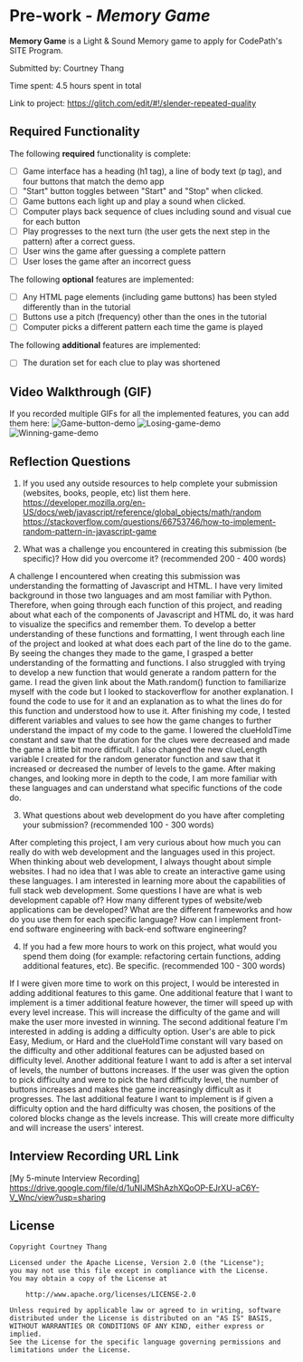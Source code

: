 # Pre-work - *Memory Game*

**Memory Game** is a Light & Sound Memory game to apply for CodePath's SITE Program. 

Submitted by: Courtney Thang

Time spent: 4.5 hours spent in total

Link to project: https://glitch.com/edit/#!/slender-repeated-quality

## Required Functionality

The following **required** functionality is complete:

* [ ] Game interface has a heading (h1 tag), a line of body text (p tag), and four buttons that match the demo app
* [ ] "Start" button toggles between "Start" and "Stop" when clicked. 
* [ ] Game buttons each light up and play a sound when clicked. 
* [ ] Computer plays back sequence of clues including sound and visual cue for each button
* [ ] Play progresses to the next turn (the user gets the next step in the pattern) after a correct guess. 
* [ ] User wins the game after guessing a complete pattern
* [ ] User loses the game after an incorrect guess

The following **optional** features are implemented:

* [ ] Any HTML page elements (including game buttons) has been styled differently than in the tutorial
* [ ] Buttons use a pitch (frequency) other than the ones in the tutorial
* [ ] Computer picks a different pattern each time the game is played

The following **additional** features are implemented:

- [ ] The duration set for each clue to play was shortened

## Video Walkthrough (GIF)

If you recorded multiple GIFs for all the implemented features, you can add them here:
![Game-button-demo](https://user-images.githubusercontent.com/99851691/163685798-aacd947e-120c-4912-bbe7-54ee163d9c71.gif)
![Losing-game-demo](https://user-images.githubusercontent.com/99851691/163685804-3ebd6c54-e0b4-4f5e-80a6-bb75fe9a725e.gif)
![Winning-game-demo](https://user-images.githubusercontent.com/99851691/163686061-da26167f-48ec-4874-93d5-ed39c944a0fb.gif)

## Reflection Questions
1. If you used any outside resources to help complete your submission (websites, books, people, etc) list them here. 
https://developer.mozilla.org/en-US/docs/web/javascript/reference/global_objects/math/random
https://stackoverflow.com/questions/66753746/how-to-implement-random-pattern-in-javascript-game

2. What was a challenge you encountered in creating this submission (be specific)? How did you overcome it? (recommended 200 - 400 words) 

A challenge I encountered when creating this submission was understanding the formatting of Javascript and HTML. I have very limited background in those two languages and am most familiar with Python. Therefore, when going through each function of this project, and reading about what each of the components of Javascript and HTML do, it was hard to visualize the specifics and remember them. To develop a better understanding of these functions and formatting, I went through each line of the project and looked at what does each part of the line do to the game. By seeing the changes they made to the game, I grasped a better understanding of the formatting and functions. I also struggled with trying to develop a new function that would generate a random pattern for the game. I read the given link about the Math.random() function to familiarize myself with the code but I looked to stackoverflow for another explanation. I found the code to use for it and an explanation as to what the lines do for this function and understood how to use it. After finishing my code, I tested different variables and values to see how the game changes to further understand the impact of my code to the game. I lowered the clueHoldTime constant and saw that the duration for the clues were decreased and made the game a little bit more difficult. I also changed the new clueLength variable I created for the random generator function and saw that it increased or decreased the number of levels to the game. After making changes, and looking more in depth to the code, I am more familiar with these languages and can understand what specific functions of the code do.

3. What questions about web development do you have after completing your submission? (recommended 100 - 300 words) 

After completing this project, I am very curious about how much you can really do with web development and the languages used in this project. When thinking about web development, I always thought about simple websites. I had no idea that I was able to create an interactive game using these languages. I am interested in learning more about the capabilities of full stack web development. Some questions I have are what is web development capable of? How many different types of website/web applications can be developed? What are the different frameworks and how do you use them for each specific language? How can I implement front-end software engineering with back-end software engineering?

4. If you had a few more hours to work on this project, what would you spend them doing (for example: refactoring certain functions, adding additional features, etc). Be specific. (recommended 100 - 300 words) 

If I were given more time to work on this project, I would be interested in adding additional features to this game. One additional feature that I want to implement is a timer additional feature however, the timer will speed up with every level increase. This will increase the difficulty of the game and will make the user more invested in winning. The second additional feature I'm interested in adding is adding a difficulty option. User's are able to pick Easy, Medium, or Hard and the clueHoldTime constant will vary based on the difficulty and other additional features can be adjusted based on difficulty level. Another additional feature I want to add is after a set interval of levels, the number of buttons increases. If the user was given the option to pick difficulty and were to pick the hard difficulty level, the number of buttons increases and makes the game increasingly difficult as it progresses. The last additional feature I want to implement is if given a difficulty option and the hard difficulty was chosen, the positions of the colored blocks change as the levels increase. This will create more difficulty and will increase the users' interest.

## Interview Recording URL Link

[My 5-minute Interview Recording] https://drive.google.com/file/d/1uNIJMShAzhXQoOP-EJrXU-aC6Y-V_Wnc/view?usp=sharing


## License

    Copyright Courtney Thang

    Licensed under the Apache License, Version 2.0 (the "License");
    you may not use this file except in compliance with the License.
    You may obtain a copy of the License at

        http://www.apache.org/licenses/LICENSE-2.0

    Unless required by applicable law or agreed to in writing, software
    distributed under the License is distributed on an "AS IS" BASIS,
    WITHOUT WARRANTIES OR CONDITIONS OF ANY KIND, either express or implied.
    See the License for the specific language governing permissions and
    limitations under the License.

